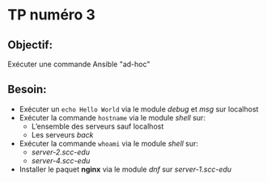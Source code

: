# TP numéro 3

## Objectif:

Exécuter une commande Ansible "ad-hoc"

## Besoin:

- Exécuter un `echo Hello World` via le module *debug* et *msg* sur localhost
- Exécuter la commande `hostname` via le module *shell* sur:
  - L’ensemble des serveurs sauf localhost
  - Les serveurs *back*
- Exécuter la commande `whoami` via le module *shell* sur:
  - *server-2.scc-edu*
  - *server-4.scc-edu*
- Installer le paquet **nginx** via le module *dnf* sur *server-1.scc-edu*

